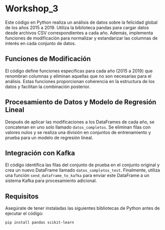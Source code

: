 # Workshop_3

Este código en Python realiza un análisis de datos sobre la felicidad global de los años 2015 a 2019. Utiliza la biblioteca pandas para cargar datos desde archivos CSV correspondientes a cada año. Además, implementa funciones de modificación para normalizar y estandarizar las columnas de interés en cada conjunto de datos.

## Funciones de Modificación

El código define funciones específicas para cada año (2015 a 2019) que renombran columnas y eliminan aquellas que no son necesarias para el análisis. Estas funciones proporcionan coherencia en la estructura de los datos y facilitan la combinación posterior.

## Procesamiento de Datos y Modelo de Regresión Lineal

Después de aplicar las modificaciones a los DataFrames de cada año, se concatenan en uno solo llamado `datos_completos`. Se eliminan filas con valores nulos y se realiza una división en conjuntos de entrenamiento y prueba para un modelo de regresión lineal.

## Integración con Kafka

El código identifica las filas del conjunto de prueba en el conjunto original y crea un nuevo DataFrame llamado `datos_completos_test`. Finalmente, utiliza una función `send_dataframe_to_kafka` para enviar este DataFrame a un sistema Kafka para procesamiento adicional.

## Requisitos

Asegúrate de tener instaladas las siguientes bibliotecas de Python antes de ejecutar el código:
```bash
pip install pandas scikit-learn
